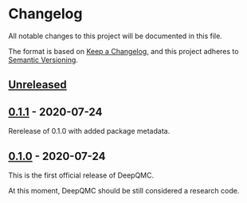 # Changelog

All notable changes to this project will be documented in this file.

The format is based on [Keep a Changelog](https://keepachangelog.com/en/1.0.0/),
and this project adheres to [Semantic Versioning](https://semver.org/spec/v2.0.0.html).

## [Unreleased]

## [0.1.1] - 2020-07-24

Rerelease of 0.1.0 with added package metadata.

## [0.1.0] - 2020-07-24

This is the first official release of DeepQMC.

At this moment, DeepQMC should be still considered a research code.

[unreleased]: https://github.com/deepqmc/deepqmc/compare/0.1.1...HEAD
[0.1.1]: https://github.com/deepqmc/deepqmc/releases/tag/0.1.0...0.1.1
[0.1.0]: https://github.com/deepqmc/deepqmc/releases/tag/0.1.0
